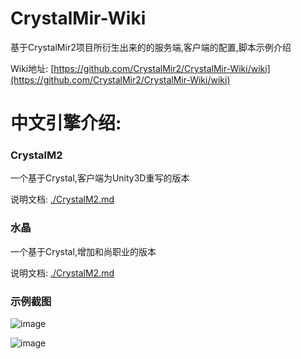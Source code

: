 # CrystalMir-Wiki

基于CrystalMir2项目所衍生出来的的服务端,客户端的配置,脚本示例介绍

Wiki地址: [https://github.com/CrystalMir2/CrystalMir-Wiki/wiki](https://github.com/CrystalMir2/CrystalMir-Wiki/wiki)

# 中文引擎介绍:

### CrystalM2

一个基于Crystal,客户端为Unity3D重写的版本

说明文档: [./CrystalM2.md](https://github.com/CrystalMir2/CrystalMir-Wiki/blob/main/CrystalM2.md)


### 水晶

一个基于Crystal,增加和尚职业的版本

说明文档: [./CrystalM2.md](https://github.com/CrystalMir2/CrystalMir-Wiki/blob/main/水晶.md)


### 示例截图

![image](https://github.com/CrystalMir2/CrystalMir-Wiki/assets/143333779/30060f39-c7d8-4e45-a04a-2a0ca2de990c)

![image](https://github.com/CrystalMir2/CrystalMir-Wiki/assets/143333779/234af8b9-777e-4848-a3ed-a973136edcce)



